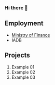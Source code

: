 ### Hi there 👋

## Employment
* [Ministry of Finance](https://www.hacienda.go.cr/)
* IADB

## Projects
1. Example 01
2. Example 02
3. Example 03

<!--
**Nohansen/Nohansen** is a ✨ _special_ ✨ repository because its `README.md` (this file) appears on your GitHub profile.

Here are some ideas to get you started:

- 🔭 I’m currently working on ...
- 🌱 I’m currently learning ...
- 👯 I’m looking to collaborate on ...
- 🤔 I’m looking for help with ...
- 💬 Ask me about ...
- 📫 How to reach me: ...
- 😄 Pronouns: ...
- ⚡ Fun fact: ...
-->
